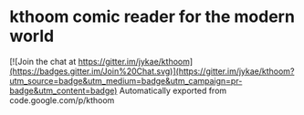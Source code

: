 # kthoom comic reader for the modern world

[![Join the chat at https://gitter.im/jykae/kthoom](https://badges.gitter.im/Join%20Chat.svg)](https://gitter.im/jykae/kthoom?utm_source=badge&utm_medium=badge&utm_campaign=pr-badge&utm_content=badge)
Automatically exported from code.google.com/p/kthoom

